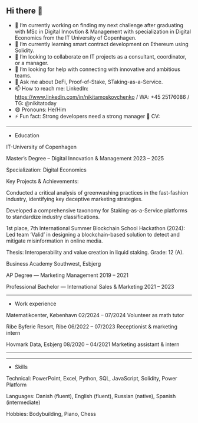 ## Hi there 👋


- 🔭 I’m currently working on finding my next challenge after graduating with MSc in Digital Innovtion & Management with specialization in Digital Economics from the IT University of Copenhagen.
- 🌱 I’m currently learning smart contract development on Ethereum using Solidity.
- 👯 I’m looking to collaborate on IT projects as a consultant, coordinator, or a manager.
- 🤔 I’m looking for help with connecting with innovative and ambitious teams.
- 💬 Ask me about DeFi, Proof-of-Stake, STaking-as-a-Service.
- 📫 How to reach me: LinkedIn: https://www.linkedin.com/in/nikitamoskovchenko /  WA: +45 25176086 /  TG: @nikitatoday 
- 😄 Pronouns: He/Him
- ⚡ Fun fact: Strong developers need a strong manager 💪
CV:
__________________________________________________________________________________________________________________________________________________________________________________________
- Education


IT-University of Copenhagen							


Master’s Degree – Digital Innovation & Management 		         2023 – 2025


Specialization: Digital Economics


Key Projects & Achievements: 


Conducted a critical analysis of greenwashing practices in the fast-fashion industry, identifying key deceptive marketing strategies.


Developed a comprehensive taxonomy for Staking-as-a-Service platforms to standardize industry classifications.


1st place, 7th International Summer Blockchain School Hackathon (2024): Led team ‘Valid’ in designing a blockchain-based solution to detect and mitigate misinformation in online media.


Thesis: Interoperability and value creation in liquid staking. Grade: 12 (A).



Business Academy Southwest, Esbjerg		


AP Degree — Marketing Management				  	                    2019 – 2021


Professional Bachelor — International Sales & Marketing		      2021 – 2023


__________________________________________________________________________________________________________________________________________________________________________________________
- Work experience

  
Matematikcenter, København				                        		02/2024 – 07/2024      Volunteer as math tutor


Ribe Byferie Resort, Ribe							                        06/2022 – 07/2023       Receptionist & marketing intern


Hovmark Data, Esbjerg						                             	08/2020 – 04/2021       Marketing assistant & intern 

___________________________________________________________
_______________________________________________________________________________________________________________________________
- Skills

  
Technical:
PowerPoint, Excel,
Python, SQL,
JavaScript, Solidity, 
Power Platform

Languages:
Danish (fluent),
English (fluent),
Russian (native),
Spanish (intermediate)

Hobbies:
Bodybuilding, Piano, Chess 

